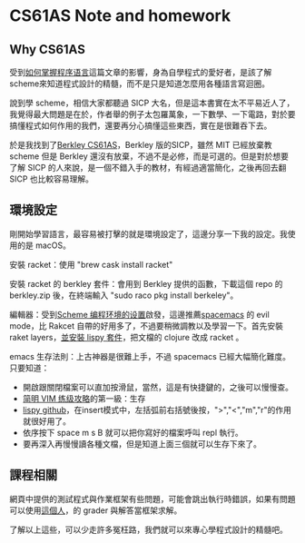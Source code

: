 # CS61AS Note and homework

## Why CS61AS
受到[如何掌握程序语言](http://yinwang0.lofter.com/post/183ec2_47bea8)這篇文章的影響，身為自學程式的愛好者，是該了解scheme來知道程式設計的精髓，而不是只是知道怎麼用各種語言寫迴圈。

說到學 scheme，相信大家都聽過 SICP 大名，但是這本書實在太不平易近人了，我覺得最大問題是在於，作者舉的例子太包羅萬象，一下數學、一下電路，對於要搞懂程式如何作用的我們，還要再分心搞懂這些東西，實在是很難吞下去。

於是我找到了[Berkley CS61AS](http://berkeley-cs61as.github.io/)，Berkley 版的SICP，雖然 MIT 已經放棄教 scheme 但是 Berkley 還沒有放棄，不過不是必修，而是可選的。但是對於想要了解 SICP 的人來說，是一個不錯入手的教材，有經過適當簡化，之後再回去翻 SICP 也比較容易理解。

## 環境設定
剛開始學習語言，最容易被打擊的就是環境設定了，這邊分享一下我的設定。我使用的是 macOS。

安裝 racket：使用 "brew cask install racket"

安裝 racket 的 berkley 套件：會用到 Berkley 提供的函數，下載這個 repo 的 berkley.zip 後，在終端輸入 "sudo raco pkg install berkeley"。

編輯器：受到[Scheme 编程环境的设置](http://www.yinwang.org/blog-cn/2013/04/11/scheme-setup)啟發，這邊推薦[spacemacs](https://github.com/syl20bnr/spacemacs) 的 evil mode，比 Rakcet 自帶的好用多了，不過要稍微調教以及學習一下。首先安裝 raket layers，[並安裝 lispy 套件](https://github.com/abo-abo/lispy/pull/174)，把文檔的 clojure 改成 racket 。

emacs 生存法則：上古神器是很難上手，不過 spacemacs 已經大幅簡化難度。只要知道：
- 開啟跟關閉檔案可以直加按滑鼠，當然，這是有快捷鍵的，之後可以慢慢查。
- [简明 VIM 练级攻略](https://github.com/abo-abo/lispy)的第一級：生存
- [lispy github](https://github.com/abo-abo/lispy)，在insert模式中，左括弧前右括號後按，">","<","m","r"的作用就很好用了。
- 依序按下 space m s B 就可以把你寫好的檔案呼叫 repl 執行。
- 要再深入再慢慢讀各種文檔，但是知道上面三個就可以生存下來了。

## 課程相關

網頁中提供的測試程式與作業框架有些問題，可能會跳出執行時錯誤，如果有問題可以使用[這個人](https://github.com/nickyfoto/61as)，的 grader 與解答當框架求解。

了解以上這些，可以少走許多冤枉路，我們就可以來專心學程式設計的精髓吧。
